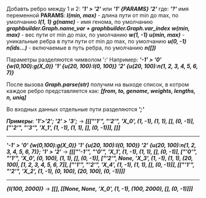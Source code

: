Добавть ребро между 1 и 2: ___'1' > '2'___ или ___'1' {PARAMS} '2'___
где:
___\'?\'___ имя переменной
**PARAMS**:
___l(min, max)___ - длина пути от min до max, по умолчанию ___l(1, 1)___
___g(name)___ - имя генома, по умолчанию ___graphbuilder.Graph.name_var + graphbuilder.Graph.var_index___
___w(min, max)___ - вес пути от min до max, по умолчанию ___w(1, -1)___
___u(min, max)___ - уникальные ребра в пути пути от min до max, по умолчанию ___u(0, -1)___
___n(ids...)___ - включаемые в путь ребра, по умолчанию ___n([])___

Параметры разделяются чимволом '___:___'
Например: ___'-1' > '0' {w(0,100):g(X_0)} '1' {u(20, 100):l(0, 100)} '2' {u(20, 100):n(1, 2, 3, 4, 5, 6, 7)}___

После вызова ___Graph.parse(str)___ получим на выходе список, в котром каждое ребро представляется как: ___[from, to, genome, weights, lengths, n, uniq]___

Во входных данных отдельные пути разделяются ___';'___

***Примеры***:
___'1'>'2'; '2' > '3';___ -> ___[[["'1'", "'2'", 'X_0', (1, -1), (1, 1), [], (0, -1)], ["'2'", "'3'", 'X_1', (1, -1), (1, 1), [], (0, -1)]], []]___
___
___'-1' > '0' {w(0,100):g(X_0)} '1' {u(20, 100):l(0, 100)} '2' {u(20, 100):n(1, 2, 3, 4, 5, 6, 7)}; '1' > '2'___ -> ___[[["'-1'", "'0'", 'X_1', (1, -1), (1, 1), [], (0, -1)], ["'0'", "'1'", 'X_0', (0, 100), (1, 1), [], (0, -1)], ["'2'", None, 'X_3', (1, -1), (1, 1), (20, 100), [1, 2, 3, 4, 5, 6, 7]], ["'1'", "'2'", 'X_4', (1, -1), (1, 1), [], (0, -1)]], [["'1'", "'2'", 'X_2', (1, -1), (0, 100), (20, 100), (0, -1)]]]___

___
___{l(100, 2000)}___ -> ___[[], [[None, None, 'X_0', (1, -1), (100, 2000), [], (0, -1)]]]___ 